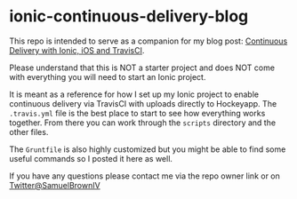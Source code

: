 # ionic-continuous-delivery-blog

This repo is intended to serve as a companion for my blog post: [Continuous Delivery with Ionic, iOS and TravisCI](http://blog.samuelbrown.io/2015/10/20/continuous-delivery-with-ionic-ios-and-travisci/).

Please understand that this is NOT a starter project and does NOT come with everything you will need to start an Ionic project.

It is meant as a reference for how I set up my Ionic project to enable continuous delivery via TravisCI with uploads directly to Hockeyapp.  The `.travis.yml` file is the best place to start to see how everything works together.  From there you can work through the `scripts` directory and the other files.  

The `Gruntfile` is also highly customized but you might be able to find some useful commands so I posted it here as well.

If you have any questions please contact me via the repo owner link or on [Twitter@SamuelBrownIV](https://twitter.com/SamuelBrownIV)
